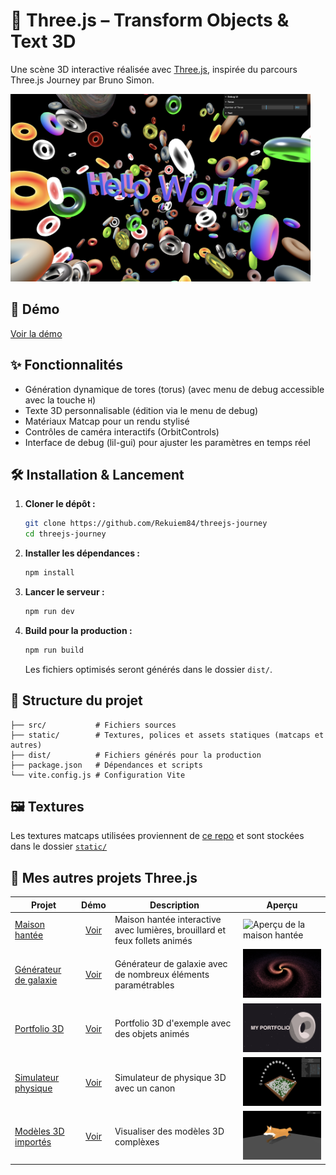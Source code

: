# 🧩 Three.js – Transform Objects & Text 3D

Une scène 3D interactive réalisée avec [Three.js](https://threejs.org/), inspirée du parcours Three.js Journey par Bruno Simon.

<img src="./docs/scene.png" alt="Aperçu de la scène 3D" width="480"/>

## 🚀 Démo

[Voir la démo](https://rekuiem84.github.io/threejs-journey/)

## ✨ Fonctionnalités

- Génération dynamique de tores (torus) (avec menu de debug accessible avec la touche `H`)
- Texte 3D personnalisable (édition via le menu de debug)
- Matériaux Matcap pour un rendu stylisé
- Contrôles de caméra interactifs (OrbitControls)
- Interface de debug (lil-gui) pour ajuster les paramètres en temps réel

## 🛠️ Installation & Lancement

1. **Cloner le dépôt :**

   ```bash
   git clone https://github.com/Rekuiem84/threejs-journey
   cd threejs-journey
   ```

2. **Installer les dépendances :**

   ```bash
   npm install
   ```

3. **Lancer le serveur :**

   ```bash
   npm run dev
   ```

4. **Build pour la production :**

   ```bash
   npm run build
   ```

   Les fichiers optimisés seront générés dans le dossier `dist/`.

## 📁 Structure du projet

```
├── src/           # Fichiers sources
├── static/        # Textures, polices et assets statiques (matcaps et autres)
├── dist/          # Fichiers générés pour la production
├── package.json   # Dépendances et scripts
└── vite.config.js # Configuration Vite
```

## 🖼️ Textures

Les textures matcaps utilisées proviennent de [ce repo](https://github.com/nidorx/matcaps) et sont stockées dans le dossier [`static/`](static/)

## 🔗 Mes autres projets Three.js

<table>
  <thead>
    <tr>
      <th>Projet</th>
      <th>Démo</th>
      <th>Description</th>
      <th>Aperçu</th>
    </tr>
  </thead>
  <tbody>
    <tr>
      <td><a href="https://github.com/rekuiem84/haunted-house-threejs/">Maison hantée</a></td>
      <td align="center"><a href="https://rekuiem84.github.io/haunted-house-threejs/">Voir</a></td>
      <td>Maison hantée interactive avec lumières, brouillard et feux follets animés</td>
      <td><img src="./docs/haunted-house.png" alt="Aperçu de la maison hantée" width="350"/></td>
    </tr>
    <tr>
      <td><a href="https://github.com/rekuiem84/galaxy-generator/">Générateur de galaxie</a></td>
      <td align="center"><a href="https://rekuiem84.github.io/galaxy-generator/">Voir</a></td>
      <td>Générateur de galaxie avec de nombreux éléments paramétrables</td>
      <td><img src="./docs/galaxy.png" alt="Aperçu de la galaxie" width="350"/></td>
    </tr>
    <tr>
      <td><a href="https://github.com/rekuiem84/scroll-animation-threejs/">Portfolio 3D</a></td>
      <td align="center"><a href="https://rekuiem84.github.io/scroll-animation-threejs/">Voir</a></td>
      <td>Portfolio 3D d'exemple avec des objets animés</td>
      <td><img src="./docs/portfolio.png" alt="Aperçu du portfolio" width="350"/></td>
    </tr>
    <tr>
      <td><a href="https://github.com/Rekuiem84/basic-physics-threejs">Simulateur physique</a></td>
      <td align="center"><a href="https://rekuiem84.github.io/basic-physics-threejs/">Voir</a></td>
      <td>Simulateur de physique 3D avec un canon</td>
      <td><img src="./docs/canon.png" alt="Aperçu du projet" width="350"/></td>
    </tr>
    <tr>
      <td><a href="https://github.com/Rekuiem84/3d-models-showcase">Modèles 3D importés</a></td>
      <td align="center"><a href="https://rekuiem84.github.io/3d-models-showcase/">Voir</a></td>
      <td>Visualiser des modèles 3D complèxes</td>
      <td><img src="./docs/fox.png" alt="Aperçu du projet" width="350"/></td>
    </tr>
  </tbody>
</table>
